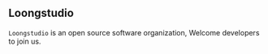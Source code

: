 ## Loongstudio

`Loongstudio` is an open source software organization, Welcome developers to join us.
